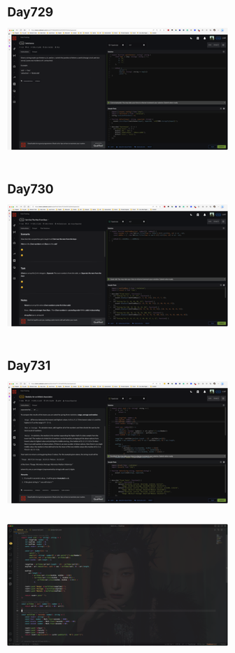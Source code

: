 # Day729

![day729](2307img.assets/day729.png)

&nbsp;

# Day730

![day730](2307img.assets/day730.png)

&nbsp;

# Day731

![day731(2)](2307img.assets/day731(2).png)

&nbsp;

![day731(1)](2307img.assets/day731(1).png)
